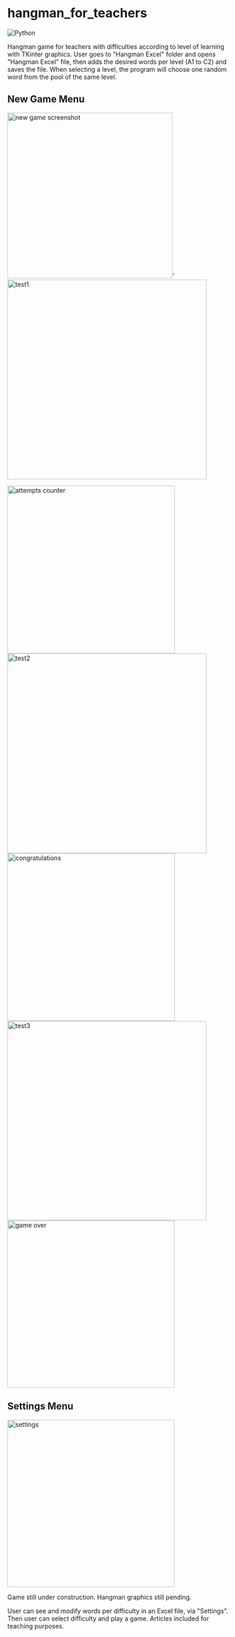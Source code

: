 # hangman_for_teachers
![Python](https://img.shields.io/badge/python-3670A0?style=for-the-badge&logo=python&logoColor=ffdd54)

Hangman game for teachers with difficulties according to level of learning with TKinter graphics.
User goes to "Hangman Excel" folder and opens "Hangman Excel" file, then adds the desired words per level (A1 to C2) and saves the file. When selecting a level, the program will choose one random word from the pool of the same level.

## New Game Menu
<img width="372" alt="new game screenshot" src="https://user-images.githubusercontent.com/25702508/206854961-c8c97010-f71c-4ab8-b7d5-c83acdc1b952.png">'
<img width="449" alt="test1" src="https://github.com/TheKillingJ0k3/hangman_for_teachers/assets/25702508/966a6fff-fefc-4b03-8f69-c2c9b878805e">


<img width="377" alt="attempts counter" src="https://user-images.githubusercontent.com/25702508/207097405-861121a0-5b86-4e22-99c9-75220712b280.PNG">
<img width="449" alt="test2" src="https://github.com/TheKillingJ0k3/hangman_for_teachers/assets/25702508/5b576d1c-d2fa-465b-90c5-e2ee42e503c6">


<img width="377" alt="congratulations" src="https://user-images.githubusercontent.com/25702508/207097500-ae556f26-764f-4bd4-80d0-0a88939d5085.PNG">
<img width="448" alt="test3" src="https://github.com/TheKillingJ0k3/hangman_for_teachers/assets/25702508/676aedb3-4de7-46e1-b379-cc41a29b547c">


<img width="376" alt="game over" src="https://user-images.githubusercontent.com/25702508/207097582-1751e3a7-4e68-41fe-a4c6-44c80f8cc81a.PNG">

## Settings Menu
<img width="376" alt="settings" src="https://user-images.githubusercontent.com/25702508/206855130-49b24b92-9c9d-49df-ad53-e38a3bed8577.png">

Game still under construction. Hangman graphics still pending.

User can see and modify words per difficulty in an Excel file, via "Settings". Then user can select difficulty and play a game. Articles included for teaching purposes.
